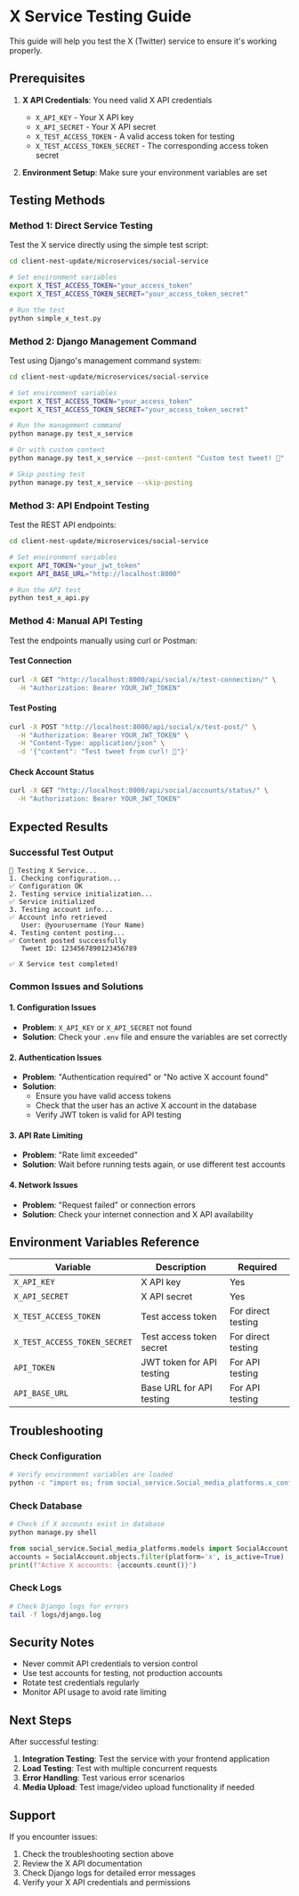 # X Service Testing Guide

This guide will help you test the X (Twitter) service to ensure it's working properly.

## Prerequisites

1. **X API Credentials**: You need valid X API credentials
   - `X_API_KEY` - Your X API key
   - `X_API_SECRET` - Your X API secret
   - `X_TEST_ACCESS_TOKEN` - A valid access token for testing
   - `X_TEST_ACCESS_TOKEN_SECRET` - The corresponding access token secret

2. **Environment Setup**: Make sure your environment variables are set

## Testing Methods

### Method 1: Direct Service Testing

Test the X service directly using the simple test script:

```bash
cd client-nest-update/microservices/social-service

# Set environment variables
export X_TEST_ACCESS_TOKEN="your_access_token"
export X_TEST_ACCESS_TOKEN_SECRET="your_access_token_secret"

# Run the test
python simple_x_test.py
```

### Method 2: Django Management Command

Test using Django's management command system:

```bash
cd client-nest-update/microservices/social-service

# Set environment variables
export X_TEST_ACCESS_TOKEN="your_access_token"
export X_TEST_ACCESS_TOKEN_SECRET="your_access_token_secret"

# Run the management command
python manage.py test_x_service

# Or with custom content
python manage.py test_x_service --post-content "Custom test tweet! 🎯"

# Skip posting test
python manage.py test_x_service --skip-posting
```

### Method 3: API Endpoint Testing

Test the REST API endpoints:

```bash
cd client-nest-update/microservices/social-service

# Set environment variables
export API_TOKEN="your_jwt_token"
export API_BASE_URL="http://localhost:8000"

# Run the API test
python test_x_api.py
```

### Method 4: Manual API Testing

Test the endpoints manually using curl or Postman:

#### Test Connection
```bash
curl -X GET "http://localhost:8000/api/social/x/test-connection/" \
  -H "Authorization: Bearer YOUR_JWT_TOKEN"
```

#### Test Posting
```bash
curl -X POST "http://localhost:8000/api/social/x/test-post/" \
  -H "Authorization: Bearer YOUR_JWT_TOKEN" \
  -H "Content-Type: application/json" \
  -d '{"content": "Test tweet from curl! 🚀"}'
```

#### Check Account Status
```bash
curl -X GET "http://localhost:8000/api/social/accounts/status/" \
  -H "Authorization: Bearer YOUR_JWT_TOKEN"
```

## Expected Results

### Successful Test Output

```
🧪 Testing X Service...
1. Checking configuration...
✅ Configuration OK
2. Testing service initialization...
✅ Service initialized
3. Testing account info...
✅ Account info retrieved
   User: @yourusername (Your Name)
4. Testing content posting...
✅ Content posted successfully
   Tweet ID: 1234567890123456789

✅ X Service test completed!
```

### Common Issues and Solutions

#### 1. Configuration Issues
- **Problem**: `X_API_KEY` or `X_API_SECRET` not found
- **Solution**: Check your `.env` file and ensure the variables are set correctly

#### 2. Authentication Issues
- **Problem**: "Authentication required" or "No active X account found"
- **Solution**: 
  - Ensure you have valid access tokens
  - Check that the user has an active X account in the database
  - Verify JWT token is valid for API testing

#### 3. API Rate Limiting
- **Problem**: "Rate limit exceeded"
- **Solution**: Wait before running tests again, or use different test accounts

#### 4. Network Issues
- **Problem**: "Request failed" or connection errors
- **Solution**: Check your internet connection and X API availability

## Environment Variables Reference

| Variable | Description | Required |
|----------|-------------|----------|
| `X_API_KEY` | X API key | Yes |
| `X_API_SECRET` | X API secret | Yes |
| `X_TEST_ACCESS_TOKEN` | Test access token | For direct testing |
| `X_TEST_ACCESS_TOKEN_SECRET` | Test access token secret | For direct testing |
| `API_TOKEN` | JWT token for API testing | For API testing |
| `API_BASE_URL` | Base URL for API testing | For API testing |

## Troubleshooting

### Check Configuration
```bash
# Verify environment variables are loaded
python -c "import os; from social_service.Social_media_platforms.x_config import X_CONFIG; print('API_KEY:', 'Set' if X_CONFIG['API_KEY'] else 'Not set')"
```

### Check Database
```bash
# Check if X accounts exist in database
python manage.py shell
```
```python
from social_service.Social_media_platforms.models import SocialAccount
accounts = SocialAccount.objects.filter(platform='x', is_active=True)
print(f"Active X accounts: {accounts.count()}")
```

### Check Logs
```bash
# Check Django logs for errors
tail -f logs/django.log
```

## Security Notes

- Never commit API credentials to version control
- Use test accounts for testing, not production accounts
- Rotate test credentials regularly
- Monitor API usage to avoid rate limiting

## Next Steps

After successful testing:

1. **Integration Testing**: Test the service with your frontend application
2. **Load Testing**: Test with multiple concurrent requests
3. **Error Handling**: Test various error scenarios
4. **Media Upload**: Test image/video upload functionality if needed

## Support

If you encounter issues:

1. Check the troubleshooting section above
2. Review the X API documentation
3. Check Django logs for detailed error messages
4. Verify your X API credentials and permissions 